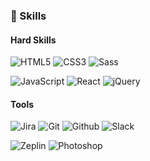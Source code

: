 ### 💪 Skills
#### Hard Skills
<p>
  <img alt="HTML5" src ="https://img.shields.io/badge/HTML5-E34F26.svg?&style=flat-square&logo=HTML5&logoColor=white"/>
  <img alt="CSS3" src ="https://img.shields.io/badge/CSS3-1572B6.svg?&style=flat-square&logo=CSS3&logoColor=white"/>
  <img alt="Sass" src ="https://img.shields.io/badge/Sass-CC6699.svg?&style=flat-square&logo=Sass&logoColor=white"/>
</p>
<p>
  <img alt="JavaScript" src ="https://img.shields.io/badge/JavaScript-F7DF1E.svg?&style=flat-square&logo=JavaScript&logoColor=white"/>
  <img alt="React" src ="https://img.shields.io/badge/React-61DAFB.svg?&style=flat-square&logo=React&logoColor=white"/>
  <img alt="jQuery" src ="https://img.shields.io/badge/jQuery-0769AD.svg?&style=flat-squaree&logo=jQuery&logoColor=white"/>
</p>

#### Tools
<p>
  <img alt="Jira" src ="https://img.shields.io/badge/Jira-0052CC.svg?&style=flat-square&logo=Jira&logoColor=white"/>
  <img alt="Git" src ="https://img.shields.io/badge/Git-F05032.svg?&style=flat-square&logo=Git&logoColor=white"/>
  <img alt="Github" src ="https://img.shields.io/badge/Github-181717.svg?&style=flat-squaree&logo=Github&logoColor=white"/>
  <img alt="Slack" src ="https://img.shields.io/badge/Slack-4A154B.svg?&style=flat-square&logo=Slack&logoColor=white"/>
</p>
<p>
  <img alt="Zeplin" src ="https://img.shields.io/badge/Zeplin-ffbe22.svg?&style=flat-square&logo=Zeplin&logoColor=white"/>
  <img alt="Photoshop" src ="https://img.shields.io/badge/Photoshop-31A8FF.svg?&style=flat-squaree&logo=Adobe Photoshop&logoColor=white"/>
</p>
